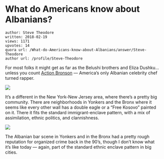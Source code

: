 # What do Americans know about Albanians?

	author: Steve Theodore
	written: 2018-02-19
	views: 1171
	upvotes: 14
	quora url: /What-do-Americans-know-about-Albanians/answer/Steve-Theodore
	author url: /profile/Steve-Theodore


For most folks it might get as far as the Belushi brothers and Eliza Dushku… unless you count [Action Bronson](https://en.wikipedia.org/wiki/Action_Bronson) — America’s only Albanian celebrity chef turned rapper.

![](https://qph.fs.quoracdn.net/main-qimg-7fa3cf412764ad2ca007af4c7dd5852a)

It’s a different in the New York-New Jersey area, where there’s a pretty big community. There are neighborhoods in Yonkers and the Bronx where it seems like every other wall has a double eagle or a “Free Kosovo” painted on it. There it fits the standard immigrant-enclave pattern, with a mix of assimilation, ethnic politics, and clannishness.

![](https://qph.fs.quoracdn.net/main-qimg-9626fba52267d730dc402b2fa674311b)

The Albanian bar scene in Yonkers and in the Bronx had a pretty rough reputation for organized crime back in the 90’s, though I don’t know what it’s like today — again, part of the standard ethnic enclave pattern in big cities.

